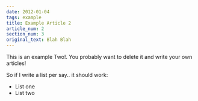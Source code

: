 ```yaml
---
date: 2012-01-04
tags: example
title: Example Article 2
article_num: 2
section_num: 3
original_text: Blah Blah
---
```

This is an example Two!. You probably want to delete it and write your own articles!

So if I write a list per say.. it should work:

- List one
- List two

